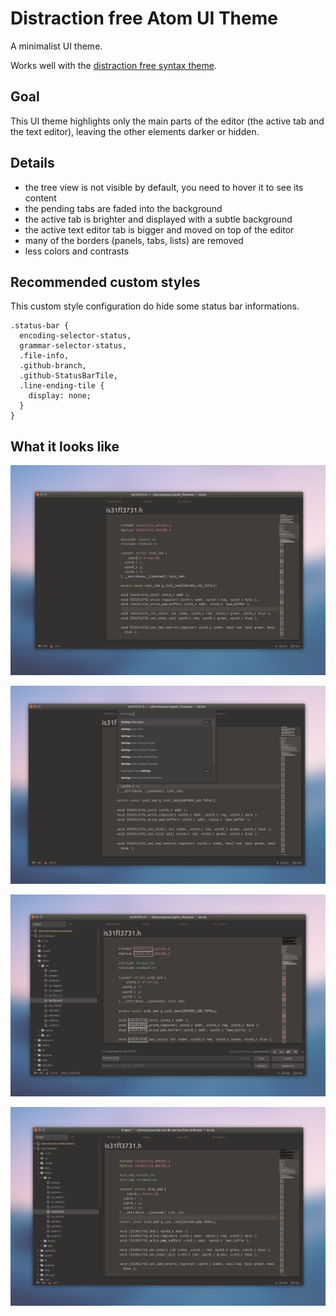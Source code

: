 # Distraction free Atom UI Theme

A minimalist UI theme.

Works well with the [distraction free syntax theme](https://atom.io/themes/atom-distraction-free-syntax).

## Goal

This UI theme highlights only the main parts of the editor (the active tab and the text editor), leaving the other elements darker or hidden.

## Details

 - the tree view is not visible by default, you need to hover it to see its content
 - the pending tabs are faded into the background
 - the active tab is brighter and displayed with a subtle background
 - the active text editor tab is bigger and moved on top of the editor
 - many of the borders (panels, tabs, lists) are removed
 - less colors and contrasts

## Recommended custom styles

This custom style configuration do hide some status bar informations.

```
.status-bar {
  encoding-selector-status,
  grammar-selector-status,
  .file-info,
  .github-branch,
  .github-StatusBarTile,
  .line-ending-tile {
    display: none;
  }
}
```

## What it looks like

![base](./screenshots/base.png)

![fuzzy finder](./screenshots/fuzzy_finder.png)

![search panel](./screenshots/search_panel.png)

![tree view](./screenshots/tree_view.png)
